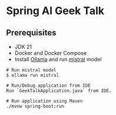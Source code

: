# Spring AI Geek Talk

## Prerequisites
* JDK 21
* Docker and Docker Compose
* Install [Ollama](https://ollama.com/) and run [mistral](https://ollama.com/library/mistral) model

```shell
# Run mistral model
$ ollama run mistral

# Run/Debug application from IDE
Run `GeekTalkApplication.java` from IDE.

# Run application using Maven
./mvnw spring-boot:run
```
